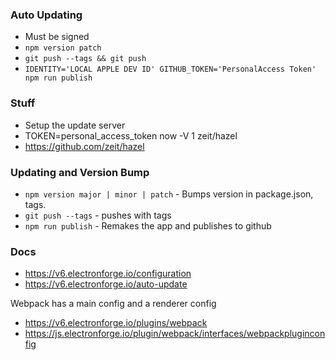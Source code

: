 ### Auto Updating

* Must be signed
* `npm version patch`
* `git push --tags && git push`
* `IDENTITY='LOCAL APPLE DEV ID' GITHUB_TOKEN='PersonalAccess Token' npm run publish`

### Stuff

* Setup the update server
* TOKEN=personal_access_token now -V 1 zeit/hazel
* https://github.com/zeit/hazel

### Updating and Version Bump

* `npm version major | minor | patch` - Bumps version in package.json, tags.
* `git push --tags` - pushes with tags
* `npm run publish` - Remakes the app and publishes to github

### Docs

* https://v6.electronforge.io/configuration
* https://v6.electronforge.io/auto-update

Webpack has a main config and a renderer config
* https://v6.electronforge.io/plugins/webpack
* https://js.electronforge.io/plugin/webpack/interfaces/webpackpluginconfig